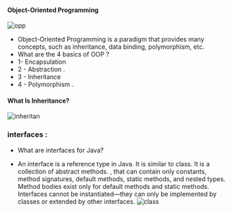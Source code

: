 #### Object-Oriented Programming
![opp](https://e3arabi.com/wp-content/uploads/2021/03/object-oriented-programming-oop.png)
* Object-Oriented Programming is a paradigm that provides many concepts, such as inheritance, data binding, polymorphism, etc.
* What are the 4 basics of OOP ?
* 1- Encapsulation
* 2 - Abstraction .
* 3 - Inheritance
* 4 - Polymorphism .

#### What Is Inheritance?
![inheritan](https://image.slidesharecdn.com/inheritance-1-160213175445/95/inheritance-in-oops-2-638.jpg?cb=1455386804)

### interfaces :
* What are interfaces for Java?
 - An interface is a reference type in Java. It is similar to class. It is a collection of abstract methods. , that can contain only constants, method signatures, default methods, static methods, and nested types. Method bodies exist only for default methods and static methods. Interfaces cannot be instantiated—they can only be implemented by classes or extended by other interfaces. 
![class](https://techvidvan.com/tutorials/wp-content/uploads/sites/2/2020/02/difference-between-class-and-interface-in-java.jpg)

 
